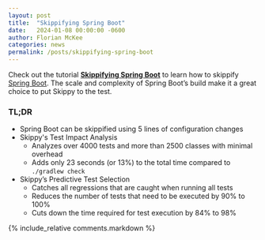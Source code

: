 ```yaml
---
layout: post
title:  "Skippifying Spring Boot"
date:   2024-01-08 00:00:00 -0600
author: Florian McKee
categories: news
permalink: /posts/skippifying-spring-boot
---
```


Check out the tutorial [**Skippifying Spring Boot**](../tutorials/skippifying-spring-boot) to learn how to skippify
[Spring Boot](https://github.com/spring-projects/spring-boot).
The scale and complexity of Spring Boot’s build make it a great choice to put Skippy to the test.

### TL;DR

- Spring Boot can be skippified using 5 lines of configuration changes
- Skippy's Test Impact Analysis
  - Analyzes over 4000 tests and more than 2500 classes with minimal overhead
  - Adds only 23 seconds (or 13%) to the total time compared to `./gradlew check`
- Skippy’s Predictive Test Selection
  - Catches all regressions that are caught when running all tests
  - Reduces the number of tests that need to be executed by 90% to 100%
  - Cuts down the time required for test execution by 84% to 98%


{% include_relative comments.markdown %}